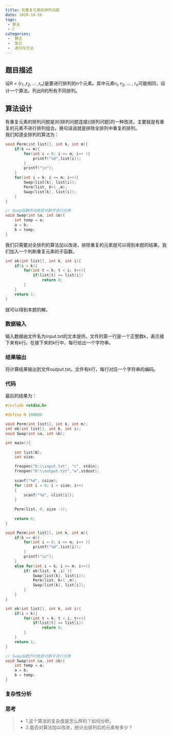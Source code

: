```yaml
---
title: 有重复元素的排列问题
date: 2020-10-26
tags:
 - 算法
 - C
categories:
 -  算法
 -  笔记
 -  递归与分治
---
```



## 题目描述
设R = {r<sub>1</sub> ,r<sub>2</sub>, ... ,r<sub>n</sub>}是要进行排列的n个元素。其中元素r<sub>1</sub>, r<sub>2</sub>, ... , r<sub>n</sub>可能相同，设计一个算法，列出R的所有不同排列。


## 算法设计
有重复元素的排列问题是对(排列问题连接)[排列问题]的一种改进，主要就是有重复的元素不进行排列组合。换句话说就是排除全排列中重复的排列。  
我们知道全排列的算法为：
```c
void Perm(int list[], int k, int m){
	if(k == m){
		for(int i = 0; i <= m; i++ ){
			printf("%d",list[i]);
		}
		printf("\n");
	}
	for(int i = k; i <= m; i++){
		Swap(list[k], list[i]);
		Perm(list, k+1 ,m);
		Swap(list[k], list[i]);
	}
}

// Swap函数的功能是对数字进行交换 
void Swap(int &a, int &b){
	int temp = a;
	a = b;
	b = temp;
}
```
我们只需要对全排列的算法加以改进，排除重复的元素就可以得到本题的结果。我们加入一个判断重复元素的子函数。
```c
int ok(int list[], int k, int i){
	if(i > k){
		for(int t = k; t < i; t++){
			if(list[t] == list[i])
				return 0;
		}
	}
	return 1;
}
```
就可以得到本题的解。


### 数据输入
输入数据由文件名为input.txt的文本提供。文件的第一行是一个正整数k，表示接下来有k行。在接下来的k行中，每行给出一个字符串。

### 结果输出
将计算结果输出到文件output.txt。文件有k行，每行对应一个字符串的编码。   

### 代码
最后的结果为：
```c
#include <stdio.h>

#define N 100000

void Perm(int list[], int k, int m);
int ok(int list[], int k, int i);
void Swap(int &a, int &b);

int main(){
	
	int list[N];
	int size;

	freopen("D:\\input.txt", "r", stdin);       
	freopen("D:\\output.txt","w",stdout);
	
	scanf("%d", &size);
	for (int i = 0; i < size; i++)
	{
		scanf("%d", &list[i]);
	}
	
	Perm(list, 0, size -1);
	
	return 0;
}

void Perm(int list[], int k, int m){
	if(k == m){
		for(int i = 0; i <= m; i++ ){
			printf("%d",list[i]);
		}
		printf("\n");
	}
	else for(int i = k; i <= m; i++){
		if( ok(list, k ,i) ){
			Swap(list[k], list[i]);
			Perm(list, k+1 ,m);
			Swap(list[k], list[i]);
		}
	}
}

int ok(int list[], int k, int i){
	if(i > k){
		for(int t = k; t < i; t++){
			if(list[t] == list[i])
				return 0;
		}
	}
	return 1;
}

// Swap函数的功能是对数字进行交换 
void Swap(int &a, int &b){
	int temp = a;
	a = b;
	b = temp;
}

```

### 复杂性分析



### 思考
> + 1.这个算法的复杂度是怎么样的？如何分析。
> + 2.能否对算法加以改进，统计出排列后的元素有多少？

